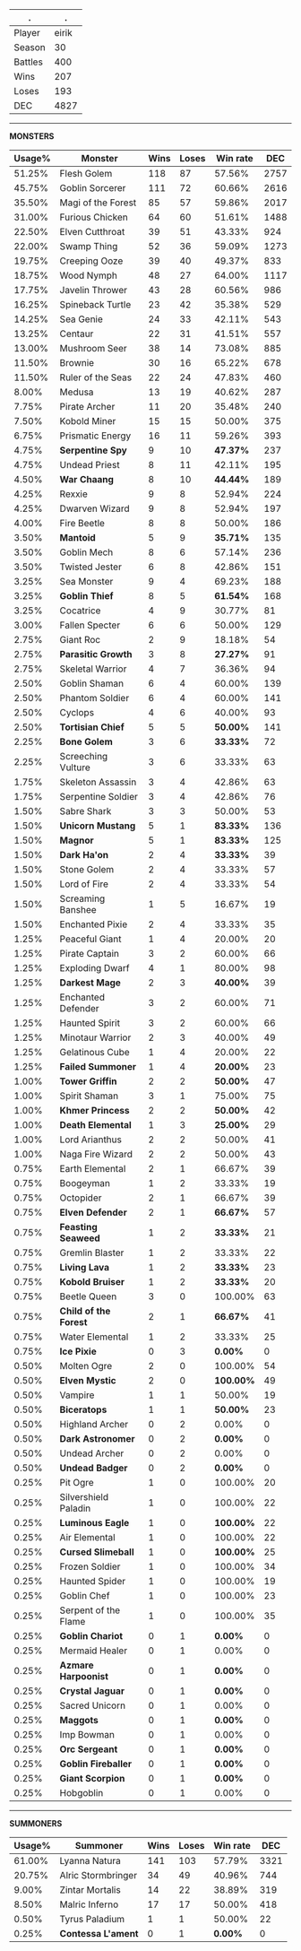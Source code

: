 .|.
|-|-
Player|eirik
Season|30
Battles|400
Wins|207
Loses|193
DEC|4827

---
**MONSTERS**

Usage%|Monster|Wins|Loses|Win rate|DEC|
-|-|-|-|-|-|
51.25%|Flesh Golem|118|87|57.56%|2757|
45.75%|Goblin Sorcerer|111|72|60.66%|2616|
35.50%|Magi of the Forest|85|57|59.86%|2017|
31.00%|Furious Chicken|64|60|51.61%|1488|
22.50%|Elven Cutthroat|39|51|43.33%|924|
22.00%|Swamp Thing|52|36|59.09%|1273|
19.75%|Creeping Ooze|39|40|49.37%|833|
18.75%|Wood Nymph|48|27|64.00%|1117|
17.75%|Javelin Thrower|43|28|60.56%|986|
16.25%|Spineback Turtle|23|42|35.38%|529|
14.25%|Sea Genie|24|33|42.11%|543|
13.25%|Centaur|22|31|41.51%|557|
13.00%|Mushroom Seer|38|14|73.08%|885|
11.50%|Brownie|30|16|65.22%|678|
11.50%|Ruler of the Seas|22|24|47.83%|460|
8.00%|Medusa|13|19|40.62%|287|
7.75%|Pirate Archer|11|20|35.48%|240|
7.50%|Kobold Miner|15|15|50.00%|375|
6.75%|Prismatic Energy|16|11|59.26%|393|
4.75%|**Serpentine Spy**|9|10|**47.37%**|237|
4.75%|Undead Priest|8|11|42.11%|195|
4.50%|**War Chaang**|8|10|**44.44%**|189|
4.25%|Rexxie|9|8|52.94%|224|
4.25%|Dwarven Wizard|9|8|52.94%|197|
4.00%|Fire Beetle|8|8|50.00%|186|
3.50%|**Mantoid**|5|9|**35.71%**|135|
3.50%|Goblin Mech|8|6|57.14%|236|
3.50%|Twisted Jester|6|8|42.86%|151|
3.25%|Sea Monster|9|4|69.23%|188|
3.25%|**Goblin Thief**|8|5|**61.54%**|168|
3.25%|Cocatrice|4|9|30.77%|81|
3.00%|Fallen Specter|6|6|50.00%|129|
2.75%|Giant Roc|2|9|18.18%|54|
2.75%|**Parasitic Growth**|3|8|**27.27%**|91|
2.75%|Skeletal Warrior|4|7|36.36%|94|
2.50%|Goblin Shaman|6|4|60.00%|139|
2.50%|Phantom Soldier|6|4|60.00%|141|
2.50%|Cyclops|4|6|40.00%|93|
2.50%|**Tortisian Chief**|5|5|**50.00%**|141|
2.25%|**Bone Golem**|3|6|**33.33%**|72|
2.25%|Screeching Vulture|3|6|33.33%|63|
1.75%|Skeleton Assassin|3|4|42.86%|63|
1.75%|Serpentine Soldier|3|4|42.86%|76|
1.50%|Sabre Shark|3|3|50.00%|53|
1.50%|**Unicorn Mustang**|5|1|**83.33%**|136|
1.50%|**Magnor**|5|1|**83.33%**|125|
1.50%|**Dark Ha'on**|2|4|**33.33%**|39|
1.50%|Stone Golem|2|4|33.33%|57|
1.50%|Lord of Fire|2|4|33.33%|54|
1.50%|Screaming Banshee|1|5|16.67%|19|
1.50%|Enchanted Pixie|2|4|33.33%|35|
1.25%|Peaceful Giant|1|4|20.00%|20|
1.25%|Pirate Captain|3|2|60.00%|66|
1.25%|Exploding Dwarf|4|1|80.00%|98|
1.25%|**Darkest Mage**|2|3|**40.00%**|39|
1.25%|Enchanted Defender|3|2|60.00%|71|
1.25%|Haunted Spirit|3|2|60.00%|66|
1.25%|Minotaur Warrior|2|3|40.00%|49|
1.25%|Gelatinous Cube|1|4|20.00%|22|
1.25%|**Failed Summoner**|1|4|**20.00%**|23|
1.00%|**Tower Griffin**|2|2|**50.00%**|47|
1.00%|Spirit Shaman|3|1|75.00%|75|
1.00%|**Khmer Princess**|2|2|**50.00%**|42|
1.00%|**Death Elemental**|1|3|**25.00%**|29|
1.00%|Lord Arianthus|2|2|50.00%|41|
1.00%|Naga Fire Wizard|2|2|50.00%|43|
0.75%|Earth Elemental|2|1|66.67%|39|
0.75%|Boogeyman|1|2|33.33%|19|
0.75%|Octopider|2|1|66.67%|39|
0.75%|**Elven Defender**|2|1|**66.67%**|57|
0.75%|**Feasting Seaweed**|1|2|**33.33%**|21|
0.75%|Gremlin Blaster|1|2|33.33%|22|
0.75%|**Living Lava**|1|2|**33.33%**|23|
0.75%|**Kobold Bruiser**|1|2|**33.33%**|20|
0.75%|Beetle Queen|3|0|100.00%|63|
0.75%|**Child of the Forest**|2|1|**66.67%**|41|
0.75%|Water Elemental|1|2|33.33%|25|
0.75%|**Ice Pixie**|0|3|**0.00%**|0|
0.50%|Molten Ogre|2|0|100.00%|54|
0.50%|**Elven Mystic**|2|0|**100.00%**|49|
0.50%|Vampire|1|1|50.00%|19|
0.50%|**Biceratops**|1|1|**50.00%**|23|
0.50%|Highland Archer|0|2|0.00%|0|
0.50%|**Dark Astronomer**|0|2|**0.00%**|0|
0.50%|Undead Archer|0|2|0.00%|0|
0.50%|**Undead Badger**|0|2|**0.00%**|0|
0.25%|Pit Ogre|1|0|100.00%|20|
0.25%|Silvershield Paladin|1|0|100.00%|22|
0.25%|**Luminous Eagle**|1|0|**100.00%**|22|
0.25%|Air Elemental|1|0|100.00%|22|
0.25%|**Cursed Slimeball**|1|0|**100.00%**|25|
0.25%|Frozen Soldier|1|0|100.00%|34|
0.25%|Haunted Spider|1|0|100.00%|19|
0.25%|Goblin Chef|1|0|100.00%|23|
0.25%|Serpent of the Flame|1|0|100.00%|35|
0.25%|**Goblin Chariot**|0|1|**0.00%**|0|
0.25%|Mermaid Healer|0|1|0.00%|0|
0.25%|**Azmare Harpoonist**|0|1|**0.00%**|0|
0.25%|**Crystal Jaguar**|0|1|**0.00%**|0|
0.25%|Sacred Unicorn|0|1|0.00%|0|
0.25%|**Maggots**|0|1|**0.00%**|0|
0.25%|Imp Bowman|0|1|0.00%|0|
0.25%|**Orc Sergeant**|0|1|**0.00%**|0|
0.25%|**Goblin Fireballer**|0|1|**0.00%**|0|
0.25%|**Giant Scorpion**|0|1|**0.00%**|0|
0.25%|Hobgoblin|0|1|0.00%|0|

---
**SUMMONERS**

Usage%|Summoner|Wins|Loses|Win rate|DEC|
-|-|-|-|-|-|
61.00%|Lyanna Natura|141|103|57.79%|3321|
20.75%|Alric Stormbringer|34|49|40.96%|744|
9.00%|Zintar Mortalis|14|22|38.89%|319|
8.50%|Malric Inferno|17|17|50.00%|418|
0.50%|Tyrus Paladium|1|1|50.00%|22|
0.25%|**Contessa L'ament**|0|1|**0.00%**|0|
